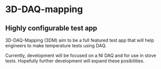 # 3D-DAQ-mapping 
## Highly configurable test app

3D-DAQ-Mapping (3DM) aim to be a full featured test app that will help engineers to make temperature tests using DAQ.

Currently, development will be focused on a NI DAQ and for use in stove tests. Hopefully further development will expand these posibilities.
